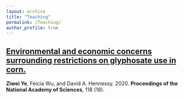 ```yaml
---
layout: archive
title: "Teaching"
permalink: /Teaching/
author_profile: true
---
```



## [Environmental and economic concerns surrounding restrictions on glyphosate use in corn.](https://www.pnas.org/content/118/18/e2017470118) 
**Ziwei Ye**, Feicia Wu, and David A. Hennessy. 2020. **Proceedings of the National Academy of Sciences**, 118 (18). 


